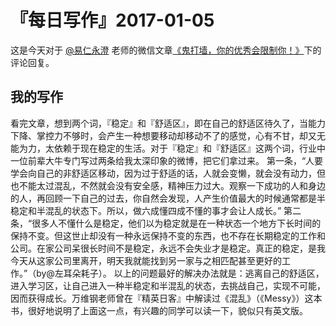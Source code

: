 # 『每日写作』2017-01-05

这是今天对于  [@易仁永澄](http://weibo.com/u/1640237087)  老师的微信文章[《鬼打墙，你的优秀会限制你！》](http://mp.weixin.qq.com/s/Oz6JpzMw1OchPB1V6Ftx_Q)下的评论回复。

## 我的写作

看完文章，想到两个词，『稳定』和『舒适区』，即在自己的舒适区待久了，当能力下降、掌控力不够时，会产生一种想要移动却移动不了的感觉，心有不甘，却又无能为力，太依赖于现在稳定的生活。对于『稳定』和『舒适区』这两个词，行业中一位前辈大牛专门写过两条给我太深印象的微博，把它们拿过来。
第一条，“人要学会向自己的非舒适区移动，因为过于舒适的话，人就会变懒，就会没有动力，但也不能太过混乱，不然就会没有安全感，精神压力过大。观察一下成功的人和身边的人，再回顾一下自己的过去，你自然会发现，人产生价值最大的时候通常都是半稳定和半混乱的状态下。所以，做六成懂四成不懂的事才会让人成长。”
第二条，“很多人不懂什么是稳定，他们以为稳定就是在一种状态一个地方下长时间的保持不变。但这世止却没有一种永远保持不变的东西，也不存在长期稳定的工作和公司。在家公司呆很长时间不是稳定，永远不会失业才是稳定。真正的稳定，是我今天从这家公司里离开，明天我就能找到另一家与之相匹配甚至更好的工作。”（by@左耳朵耗子）。
以上的问题最好的解决办法就是：逃离自己的舒适区，进入学习区，让自己进入一种半稳定和半混乱的状态，去挑战自己，实现不可能，因而获得成长。万维钢老师曾在『精英日客』中解读过《混乱》（《Messy》）这本书，很好地说明了上面这一点，有兴趣的同学可以读一下，貌似只有英文版。